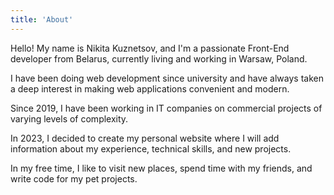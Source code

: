 ```yaml
---
title: 'About'
---
```


Hello! My name is Nikita Kuznetsov, and I'm a passionate Front-End developer from Belarus, currently living and working in Warsaw, Poland.

I have been doing web development since university and have always taken a deep interest in making web applications convenient and modern.

Since 2019, I have been working in IT companies on commercial projects of varying levels of complexity.

In 2023, I decided to create my personal website where I will add information about my experience, technical skills, and new projects.

In my free time, I like to visit new places, spend time with my friends, and write code for my pet projects.
